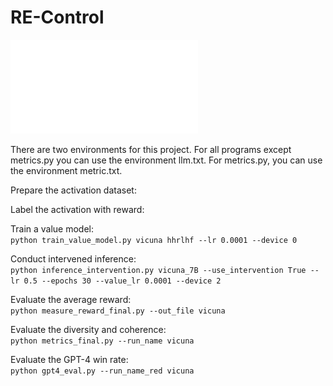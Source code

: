 # RE-Control

![image](overview.pdf)

There are two environments for this project. For all programs except metrics.py you can use the environment llm.txt. For metrics.py, you can use the environment metric.txt.

Prepare the activation dataset:

Label the activation with reward:

Train a value model:  
`python train_value_model.py vicuna hhrlhf --lr 0.0001 --device 0`

Conduct intervened inference:  
`python inference_intervention.py vicuna_7B --use_intervention True --lr 0.5 --epochs 30 --value_lr 0.0001 --device 2`

Evaluate the average reward:  
`python measure_reward_final.py --out_file vicuna`

Evaluate the diversity and coherence:  
`python metrics_final.py --run_name vicuna`

Evaluate the GPT-4 win rate:  
`python gpt4_eval.py --run_name_red vicuna`
